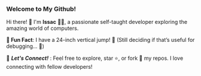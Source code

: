 ### Welcome to My Github!
Hi there! 👋 I'm **Issac** 👨‍💻, a passionate self-taught developer exploring the amazing world of computers. 

**🌟 Fun Fact**: I have a 24-inch vertical jump! 🏀 (Still deciding if that’s useful for debugging... 🤔)

🚀 ***Let's Connect!*** : Feel free to explore, star ⭐, or fork 🍴 my repos. I love connecting with fellow developers!
  